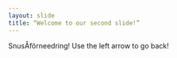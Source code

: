 ```yaml
---
layout: slide
title: “Welcome to our second slide!”
---
```

SnusÅförneedring!
Use the left arrow to go back!
